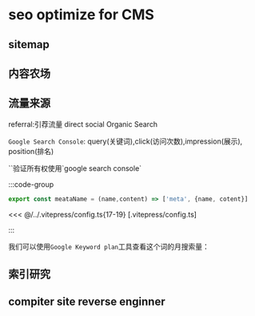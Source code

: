 # seo optimize for CMS


## sitemap


## 内容农场


## 流量来源

referral:引荐流量
direct
social
Organic Search


`Google Search Console`: query(关键词),click(访问次数),impression(展示), position(排名)

<meta name="google-site-verification" content="uaXLiv-7IiBgEuYIW133LHlLOdqfTbktmr58H_i5Ox4" />
`<meta name="google-site-verification" content="xxx" />`验证所有权使用`google search console`

:::code-group

```js [.vitepress/utils/head.js]
export const meataName = (name,content) => ['meta', {name, cotent}]
```

<<< @/../.vitepress/config.ts{17-19} [.vitepress/config.ts]

:::




我们可以使用`Google Keyword plan`工具查看这个词的月搜索量：






## 索引研究




## compiter site reverse enginner
